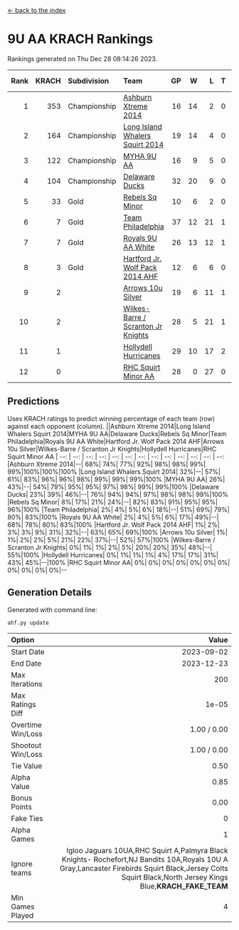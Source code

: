 [<- back to the index](readme.md)
# 9U AA KRACH Rankings
Rankings generated on Thu Dec 28 08:14:26 2023.

Rank|KRACH|Subdivision|Team|GP|W|L|T|OTW|OTL|SoS|Exp Wins|Win Diff
---:|---:|:---|:---|---:|---:|---:|---:|---:|---:|---:|---:|---:
1|353|Championship|[Ashburn Xtreme 2014](https://gamesheetstats.com/seasons/3659/teams/140217/schedule)|16|14|2|0|0|0|55|14.9|0.0
2|164|Championship|[Long Island Whalers Squirt 2014](https://gamesheetstats.com/seasons/3659/teams/140221/schedule)|19|14|4|0|1|0|71|15.9|0.0
3|122|Championship|[MYHA 9U AA](https://gamesheetstats.com/seasons/3659/teams/140222/schedule)|16|9|5|0|2|0|82|11.9|0.0
4|104|Championship|[Delaware Ducks](https://gamesheetstats.com/seasons/3659/teams/140218/schedule)|32|20|9|0|0|3|799|20.9|0.0
5|33|Gold|[Rebels Sq Minor](https://gamesheetstats.com/seasons/3659/teams/140223/schedule)|10|6|2|0|1|1|53|7.9|0.0
6|7|Gold|[Team Philadelphia](https://gamesheetstats.com/seasons/3659/teams/140226/schedule)|37|12|21|1|2|1|485|15.4|0.0
7|7|Gold|[Royals 9U AA White](https://gamesheetstats.com/seasons/3659/teams/140225/schedule)|26|13|12|1|0|0|106|14.4|0.0
8|3|Gold|[Hartford Jr. Wolf Pack 2014 AHF](https://gamesheetstats.com/seasons/3659/teams/140219/schedule)|12|6|6|0|0|0|40|6.9|0.0
9|2||[Arrows 10u Silver](https://gamesheetstats.com/seasons/3659/teams/140216/schedule)|19|6|11|1|1|0|40|8.4|0.0
10|2||[Wilkes-Barre / Scranton Jr Knights](https://gamesheetstats.com/seasons/3659/teams/140228/schedule)|28|5|21|1|0|1|597|6.4|0.0
11|1||[Hollydell Hurricanes](https://gamesheetstats.com/seasons/3659/teams/140220/schedule)|29|10|17|2|0|0|41|11.9|0.0
12|0||[RHC Squirt Minor AA](https://gamesheetstats.com/seasons/3659/teams/140224/schedule)|28|0|27|0|0|1|66|0.9|0.0

## Predictions
Uses KRACH ratings to predict winning percentage of each team (row) against each opponent (column).
||Ashburn Xtreme 2014|Long Island Whalers Squirt 2014|MYHA 9U AA|Delaware Ducks|Rebels Sq Minor|Team Philadelphia|Royals 9U AA White|Hartford Jr. Wolf Pack 2014 AHF|Arrows 10u Silver|Wilkes-Barre / Scranton Jr Knights|Hollydell Hurricanes|RHC Squirt Minor AA
| --: | --: | --: | --: | --: | --: | --: | --: | --: | --: | --: | --: | --: 
|Ashburn Xtreme 2014|--| 68%| 74%| 77%| 92%| 98%| 98%| 99%| 99%|100%|100%|100%
|Long Island Whalers Squirt 2014| 32%|--| 57%| 61%| 83%| 96%| 96%| 98%| 99%| 99%| 99%|100%
|MYHA 9U AA| 26%| 43%|--| 54%| 79%| 95%| 95%| 97%| 98%| 99%| 99%|100%
|Delaware Ducks| 23%| 39%| 46%|--| 76%| 94%| 94%| 97%| 98%| 98%| 99%|100%
|Rebels Sq Minor|  8%| 17%| 21%| 24%|--| 82%| 83%| 91%| 95%| 95%| 96%|100%
|Team Philadelphia|  2%|  4%|  5%|  6%| 18%|--| 51%| 69%| 79%| 80%| 83%|100%
|Royals 9U AA White|  2%|  4%|  5%|  6%| 17%| 49%|--| 68%| 78%| 80%| 83%|100%
|Hartford Jr. Wolf Pack 2014 AHF|  1%|  2%|  3%|  3%|  9%| 31%| 32%|--| 63%| 65%| 69%|100%
|Arrows 10u Silver|  1%|  1%|  2%|  2%|  5%| 21%| 22%| 37%|--| 52%| 57%|100%
|Wilkes-Barre / Scranton Jr Knights|  0%|  1%|  1%|  2%|  5%| 20%| 20%| 35%| 48%|--| 55%|100%
|Hollydell Hurricanes|  0%|  1%|  1%|  1%|  4%| 17%| 17%| 31%| 43%| 45%|--|100%
|RHC Squirt Minor AA|  0%|  0%|  0%|  0%|  0%|  0%|  0%|  0%|  0%|  0%|  0%|--

## Generation Details

Generated with command line:
```
ahf.py update
```

| Option | Value |
| :----- | ----: |
| Start Date | 2023-09-02 |
| End Date | 2023-12-23 |
| Max Iterations | 200 |
| Max Ratings Diff | 1e-05 |
| Overtime Win/Loss | 1.00 / 0.00 |
| Shootout Win/Loss | 1.00 / 0.00 |
| Tie Value | 0.50 |
| Alpha Value | 0.85 |
| Bonus Points | 0.00 |
| Fake Ties | 0 |
| Alpha Games | 1 |
| Ignore teams | Igloo Jaguars 10UA,RHC Squirt A,Palmyra Black Knights- Rochefort,NJ Bandits 10A,Royals 10U A Gray,Lancaster Firebirds Squirt Black,Jersey Colts Squirt Black,North Jersey Kings Blue,__KRACH_FAKE_TEAM__ |
| Min Games Played | 4 |

